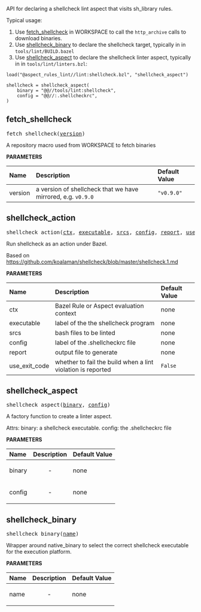 <!-- Generated with Stardoc: http://skydoc.bazel.build -->

API for declaring a shellcheck lint aspect that visits sh_library rules.

Typical usage:

1. Use [fetch_shellcheck](#fetch_shellcheck) in WORKSPACE to call the `http_archive` calls to download binaries.
2. Use [shellcheck_binary](#shellcheck_binary) to declare the shellcheck target, typically in in `tools/lint/BUILD.bazel`
3. Use [shellcheck_aspect](#shellcheck_aspect) to declare the shellcheck linter aspect, typically in in `tools/lint/linters.bzl`:

```
load("@aspect_rules_lint//lint:shellcheck.bzl", "shellcheck_aspect")

shellcheck = shellcheck_aspect(
    binary = "@@//tools/lint:shellcheck",
    config = "@@//:.shellcheckrc",
)
```


<a id="fetch_shellcheck"></a>

## fetch_shellcheck

<pre>
fetch_shellcheck(<a href="#fetch_shellcheck-version">version</a>)
</pre>

A repository macro used from WORKSPACE to fetch binaries

**PARAMETERS**


| Name  | Description | Default Value |
| :------------- | :------------- | :------------- |
| <a id="fetch_shellcheck-version"></a>version |  a version of shellcheck that we have mirrored, e.g. <code>v0.9.0</code>   |  <code>"v0.9.0"</code> |


<a id="shellcheck_action"></a>

## shellcheck_action

<pre>
shellcheck_action(<a href="#shellcheck_action-ctx">ctx</a>, <a href="#shellcheck_action-executable">executable</a>, <a href="#shellcheck_action-srcs">srcs</a>, <a href="#shellcheck_action-config">config</a>, <a href="#shellcheck_action-report">report</a>, <a href="#shellcheck_action-use_exit_code">use_exit_code</a>)
</pre>

Run shellcheck as an action under Bazel.

Based on https://github.com/koalaman/shellcheck/blob/master/shellcheck.1.md


**PARAMETERS**


| Name  | Description | Default Value |
| :------------- | :------------- | :------------- |
| <a id="shellcheck_action-ctx"></a>ctx |  Bazel Rule or Aspect evaluation context   |  none |
| <a id="shellcheck_action-executable"></a>executable |  label of the the shellcheck program   |  none |
| <a id="shellcheck_action-srcs"></a>srcs |  bash files to be linted   |  none |
| <a id="shellcheck_action-config"></a>config |  label of the .shellcheckrc file   |  none |
| <a id="shellcheck_action-report"></a>report |  output file to generate   |  none |
| <a id="shellcheck_action-use_exit_code"></a>use_exit_code |  whether to fail the build when a lint violation is reported   |  <code>False</code> |


<a id="shellcheck_aspect"></a>

## shellcheck_aspect

<pre>
shellcheck_aspect(<a href="#shellcheck_aspect-binary">binary</a>, <a href="#shellcheck_aspect-config">config</a>)
</pre>

A factory function to create a linter aspect.

Attrs:
    binary: a shellcheck executable.
    config: the .shellcheckrc file

**PARAMETERS**


| Name  | Description | Default Value |
| :------------- | :------------- | :------------- |
| <a id="shellcheck_aspect-binary"></a>binary |  <p align="center"> - </p>   |  none |
| <a id="shellcheck_aspect-config"></a>config |  <p align="center"> - </p>   |  none |


<a id="shellcheck_binary"></a>

## shellcheck_binary

<pre>
shellcheck_binary(<a href="#shellcheck_binary-name">name</a>)
</pre>

Wrapper around native_binary to select the correct shellcheck executable for the execution platform.

**PARAMETERS**


| Name  | Description | Default Value |
| :------------- | :------------- | :------------- |
| <a id="shellcheck_binary-name"></a>name |  <p align="center"> - </p>   |  none |


